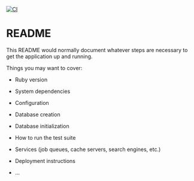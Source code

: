 [![CI](https://github.com/pdobb/minesweeper_alliance/actions/workflows/ci.yml/badge.svg)](https://github.com/pdobb/minesweeper_alliance/actions/workflows/ci.yml)

# README

This README would normally document whatever steps are necessary to get the
application up and running.

Things you may want to cover:

- Ruby version

- System dependencies

- Configuration

- Database creation

- Database initialization

- How to run the test suite

- Services (job queues, cache servers, search engines, etc.)

- Deployment instructions

- ...
